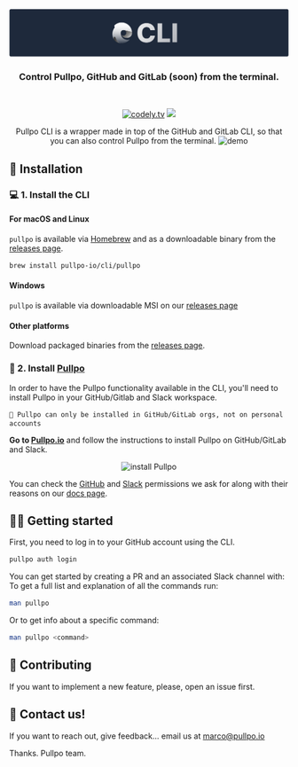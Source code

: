 <div align="center">
  <!-- <h1>🐙 Pullpo CLI 🐙</h1> -->
  <div align="center">
  <a href="https://pullpo.io">
    <img src="./readme/banner.png" />
  </a>
</div>
  <h3>Control Pullpo, GitHub and GitLab (soon) from the terminal. </h3>
</div>
<br>
<p align="center">
    <a href="https://pullpo.io"><img src="https://img.shields.io/badge/Pullpo-CLI-green.svg?style=flat-square" alt="codely.tv"/></a>
   <a href="https://github.com/pullpo-io/cli/releases"><img src="https://img.shields.io/github/v/release/pullpo-io/cli"></a>
    
    
</p>
<p align="center">
Pullpo CLI is a wrapper made in top of the GitHub and GitLab CLI, so that you can also control Pullpo from the terminal.

  <img src="./readme/demo.gif" alt="demo" />
</p>

## 🚀 Installation

### 💻 1. Install the CLI

#### For macOS and Linux

`pullpo` is available via [Homebrew][] and as a downloadable binary from the [releases page][].

```bash
brew install pullpo-io/cli/pullpo
```

#### Windows

`pullpo` is available via downloadable MSI on our [releases page][]

#### Other platforms

Download packaged binaries from the [releases page][].

[Homebrew]: https://brew.sh
[releases page]: https://github.com/pullpo-io/cli/releases/latest

### 🐙 2. Install [Pullpo](https://pullpo.io)

In order to have the Pullpo functionality available in the CLI, you'll need to install Pullpo in your GitHub/Gitlab and Slack workspace.

```
📌 Pullpo can only be installed in GitHub/GitLab orgs, not on personal accounts
```

**Go to [Pullpo.io](https://pullpo.io/app)** and follow the instructions to install Pullpo on GitHub/GitLab and Slack.

<p align="center">
  <img src="./readme/install-pullpo.gif" alt="install Pullpo" />
</p>

You can check the [GitHub](https://docs.pullpo.io/github-permissions) and [Slack](https://docs.pullpo.io/slack-permissions) permissions we ask for along with their reasons on our [docs page](https://docs.pullpo.io/).

## 🚶‍♂️ Getting started

First, you need to log in to your GitHub account using the CLI.

```bash
pullpo auth login
```

You can get started by creating a PR and an associated Slack channel with:
To get a full list and explanation of all the commands run:

```bash
man pullpo
```

Or to get info about a specific command:

```bash
man pullpo <command>
```

## 🤝 Contributing

If you want to implement a new feature, please, open an issue first.

## 💌 Contact us!

If you want to reach out, give feedback... email us at marco@pullpo.io

Thanks.
Pullpo team.
